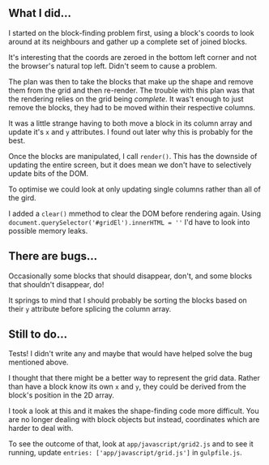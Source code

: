 ## What I did...

I started on the block-finding problem first, using a block's coords to look around at its neighbours and gather up a complete set of joined blocks.

It's interesting that the coords are zeroed in the bottom left corner and not the browser's natural top left. Didn't seem to cause a problem.

The plan was then to take the blocks that make up the shape and remove them from the grid and then re-render. The trouble with this plan was that the rendering relies on the grid being _complete_. It was't enough to just remove the blocks, they had to be moved within their respective columns.

It was a little strange having to both move a block in its column array and update it's `x` and `y` attributes. I found out later why this is probably for the best.

Once the blocks are manipulated, I call `render()`. This has the downside of updating the entire screen, but it does mean we don't have to selectively update bits of the DOM.

To optimise we could look at only updating single columns rather than all of the gird.

I added a `clear()` mmethod to clear the DOM before rendering again. Using `document.querySelector('#gridEl').innerHTML = ''` I'd have to look into possible memory leaks.

## There are bugs...

Occasionally some blocks that should disappear, don't, and some blocks that shouldn't disappear, do!

It springs to mind that I should probably be sorting the blocks based on their `y` attribute before splicing the column array.

## Still to do...

Tests! I didn't write any and maybe that would have helped solve the bug mentioned above.

I thought that there might be a better way to represent the grid data. Rather than have a block know its own `x` and `y`, they could be derived from the block's position in the 2D array.

I took a look at this and it makes the shape-finding code more difficult. You are no longer dealing with block objects but instead, coordinates which are harder to deal with.

To see the outcome of that, look at `app/javascript/grid2.js` and to see it running, update `entries: ['app/javascript/grid.js']` in `gulpfile.js`.
